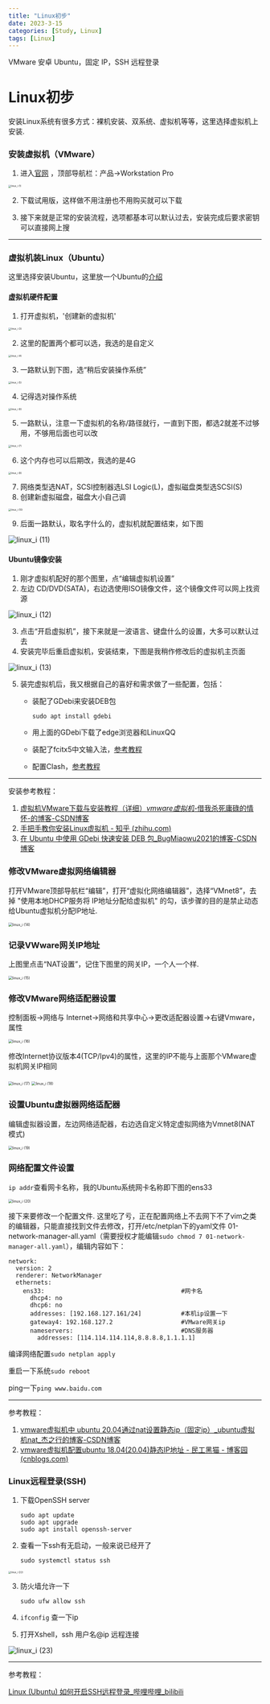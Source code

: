 ```yaml
---
title: "Linux初步"
date: 2023-3-15
categories: [Study, Linux]
tags: [Linux]
---
```


VMware 安卓 Ubuntu，固定 IP，SSH 远程登录

# Linux初步

安装Linux系统有很多方式：裸机安装、双系统、虚拟机等等，这里选择虚拟机上安装.

### 安装虚拟机（VMware）

1. 进入[官网](https://www.vmware.com/cn.html) ，顶部导航栏：产品→Workstation Pro

<img src="https://raw.githubusercontent.com/Akejyo/imageForBlog/master/img/linux_i%20(1).png" alt="linux_i (1)" style="zoom:33%;" />

2. 下载试用版，这样做不用注册也不用购买就可以下载

3. 接下来就是正常的安装流程，选项都基本可以默认过去，安装完成后要求密钥可以直接网上搜

***

### 虚拟机装Linux（Ubuntu）

这里选择安装Ubuntu，这里放一个Ubuntu的[介绍](https://zhuanlan.zhihu.com/p/448301409)

#### 虚拟机硬件配置

1. 打开虚拟机，'创建新的虚拟机'

<img src="https://raw.githubusercontent.com/Akejyo/imageForBlog/master/img/linux_i%20(3).png" alt="linux_i (3)" style="zoom:33%;" />

2. 这里的配置两个都可以选，我选的是自定义

<img src="https://raw.githubusercontent.com/Akejyo/imageForBlog/master/img/linux_i%20(4).png" alt="linux_i (4)" style="zoom:33%;" />

3. 一路默认到下图，选“稍后安装操作系统”

<img src="https://raw.githubusercontent.com/Akejyo/imageForBlog/master/img/linux_i%20(5).png" alt="linux_i (5)" style="zoom:33%;" />

4. 记得选对操作系统

<img src="https://raw.githubusercontent.com/Akejyo/imageForBlog/master/img/linux_i%20(6).png" alt="linux_i (6)" style="zoom:33%;" />

5. 一路默认，注意一下虚拟机的名称/路径就行，一直到下图，都选2就差不过够用，不够用后面也可以改

<img src="https://raw.githubusercontent.com/Akejyo/imageForBlog/master/img/linux_i%20(7).png" alt="linux_i (7)" style="zoom:33%;" />

6. 这个内存也可以后期改，我选的是4G

<img src="https://raw.githubusercontent.com/Akejyo/imageForBlog/master/img/linux_i%20(8).png" alt="linux_i (8)" style="zoom:33%;" />

7. 网络类型选NAT，SCSI控制器选LSI Logic(L)，虚拟磁盘类型选SCSI(S)
8. 创建新虚拟磁盘，磁盘大小自己调

<img src="https://raw.githubusercontent.com/Akejyo/imageForBlog/master/img/linux_i%20(10).png" alt="linux_i (10)" style="zoom:33%;" />

9. 后面一路默认，取名字什么的，虚拟机就配置结束，如下图

![linux_i (11)](https://raw.githubusercontent.com/Akejyo/imageForBlog/master/img/linux_i%20(11).png)

#### Ubuntu镜像安装

1. 刚才虚拟机配好的那个图里，点“编辑虚拟机设置”
2. 左边 CD/DVD(SATA)，右边选使用ISO镜像文件，这个镜像文件可以网上找资源

![linux_i (12)](https://raw.githubusercontent.com/Akejyo/imageForBlog/master/img/linux_i%20(12).png)

3. 点击“开启虚拟机”，接下来就是一波语言、键盘什么的设置，大多可以默认过去
4. 安装完毕后重启虚拟机，安装结束，下图是我稍作修改后的虚拟机主页面

![linux_i (13)](https://raw.githubusercontent.com/Akejyo/imageForBlog/master/img/linux_i%20(13).png)

5. 装完虚拟机后，我又根据自己的喜好和需求做了一些配置，包括：

   * 装配了GDebi来安装DEB包

     `sudo apt install gdebi`

   * 用上面的GDebi下载了edge浏览器和LinuxQQ

   * 装配了fcitx5中文输入法，[参考教程](https://zhuanlan.zhihu.com/p/529892064) 

   * 配置Clash，[参考教程](https://www.jianshu.com/p/365bbb5d5c85) 

***

安装参考教程：

1.  [ 虚拟机VMware下载与安装教程（详细）_vmware虚拟机_-借我杀死庸碌的情怀-的博客-CSDN博客](https://blog.csdn.net/weixin_45912291/article/details/108894737) 
2.  [手把手教你安装Linux虚拟机 - 知乎 (zhihu.com)](https://zhuanlan.zhihu.com/p/41940739) 
3.  [在 Ubuntu 中使用 GDebi 快速安装 DEB 包_BugMiaowu2021的博客-CSDN博客](https://blog.csdn.net/m0_46278037/article/details/120341479) 

### 修改VMware虚拟网络编辑器

打开VMware顶部导航栏“编辑”，打开“虚拟化网络编辑器”，选择“VMnet8”，去掉 "使用本地DHCP服务将 IP地址分配给虚拟机"  的勾，该步骤的目的是禁止动态给Ubuntu虚拟机分配IP地址.

<img src="https://raw.githubusercontent.com/Akejyo/imageForBlog/master/img/linux_i%20(14).png" alt="linux_i (14)" style="zoom:50%;" />

### 记录VWware网关IP地址

上图里点击“NAT设置”，记住下图里的网关IP，一个人一个样.

<img src="https://raw.githubusercontent.com/Akejyo/imageForBlog/master/img/linux_i%20(15).png" alt="linux_i (15)" style="zoom:50%;" />

### 修改VMware网络适配器设置

控制面板→网络与 Internet→网络和共享中心→更改适配器设置→右键Vmware，属性

<img src="https://raw.githubusercontent.com/Akejyo/imageForBlog/master/img/linux_i%20(16).png" alt="linux_i (16)" style="zoom:50%;" />

修改Internet协议版本4(TCP/Ipv4)的属性，这里的IP不能与上面那个VMware虚拟机网关IP相同

<img src="https://raw.githubusercontent.com/Akejyo/imageForBlog/master/img/linux_i%20(17).png" alt="linux_i (17)" style="zoom:50%;" />

<img src="https://raw.githubusercontent.com/Akejyo/imageForBlog/master/img/linux_i%20(18).png" alt="linux_i (18)" style="zoom:50%;" />

### 设置Ubuntu虚拟器网络适配器

编辑虚拟器设置，左边网络适配器，右边选自定义特定虚拟网络为Vmnet8(NAT模式)

<img src="https://raw.githubusercontent.com/Akejyo/imageForBlog/master/img/linux_i%20(19).png" alt="linux_i (19)" style="zoom:50%;" />

### 网络配置文件设置

`ip addr`查看网卡名称，我的Ubuntu系统网卡名称即下图的ens33

<img src="https://raw.githubusercontent.com/Akejyo/imageForBlog/master/img/linux_i%20(20).png" alt="linux_i (20)" style="zoom:50%;" />

接下来要修改一个配置文件. 这里吃了亏，正在配置网络上不去网下不了vim之类的编辑器，只能直接找到文件去修改，打开/etc/netplan下的yaml文件 01-network-manager-all.yaml（需要授权才能编辑`sudo chmod 7 01-network-manager-all.yaml`），编辑内容如下：

~~~
network:
  version: 2
  renderer: NetworkManager
  ethernets:
    ens33:										#网卡名
      dhcp4: no
      dhcp6: no
      addresses: [192.168.127.161/24] 			#本机ip设置一下
      gateway4: 192.168.127.2 					#VMware网关ip
      nameservers:								#DNS服务器
        addresses: [114.114.114.114,8.8.8.8,1.1.1.1]	
~~~

编译网络配置`sudo netplan apply`

重启一下系统`sudo reboot`

ping一下`ping www.baidu.com`

***

参考教程：

1.  [vmware虚拟机中 ubuntu 20.04通过nat设置静态ip（固定ip）_ubuntu虚拟机nat_杰之行的博客-CSDN博客](https://blog.csdn.net/haojie_duan/article/details/117914260) 
2.  [vmware虚拟机配置ubuntu 18.04(20.04)静态IP地址 - 民工黑猫 - 博客园 (cnblogs.com)](https://www.cnblogs.com/yyee/p/12899953.html) 

### Linux远程登录(SSH)

1. 下载OpenSSH server

   ~~~
   sudo apt update
   sudo apt upgrade
   sudo apt install openssh-server
   ~~~

2. 查看一下ssh有无启动，一般来说已经开了

   ~~~
   sudo systemctl status ssh
   ~~~

<img src="https://raw.githubusercontent.com/Akejyo/imageForBlog/master/img/linux_i%20(22).png" alt="linux_i (22)" style="zoom:33%;" />

3. 防火墙允许一下

   ~~~
   sudo ufw allow ssh
   ~~~

4. `ifconfig` 查一下ip

5. 打开Xshell，ssh 用户名@ip 远程连接

![linux_i (23)](https://raw.githubusercontent.com/Akejyo/imageForBlog/master/img/linux_i%20(23).png)

***

参考教程：

 [Linux (Ubuntu) 如何开启SSH远程登录_哔哩哔哩_bilibili](https://www.bilibili.com/video/BV1rz4y1R7DA/?spm_id_from=333.1007.top_right_bar_window_history.content.click) 

